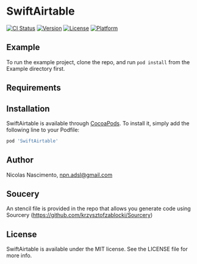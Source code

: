 # SwiftAirtable

[![CI Status](http://img.shields.io/travis/nicolasnascimento/SwiftAirtable.svg?style=flat)](https://travis-ci.org/nicolasnascimento/SwiftAirtable)
[![Version](https://img.shields.io/cocoapods/v/SwiftAirtable.svg?style=flat)](http://cocoapods.org/pods/SwiftAirtable)
[![License](https://img.shields.io/cocoapods/l/SwiftAirtable.svg?style=flat)](http://cocoapods.org/pods/SwiftAirtable)
[![Platform](https://img.shields.io/cocoapods/p/SwiftAirtable.svg?style=flat)](http://cocoapods.org/pods/SwiftAirtable)


## Example

To run the example project, clone the repo, and run `pod install` from the Example directory first.

## Requirements

## Installation

SwiftAirtable is available through [CocoaPods](http://cocoapods.org). To install
it, simply add the following line to your Podfile:


```ruby
pod 'SwiftAirtable'
```

## Author

Nicolas Nascimento, npn.adsl@gmail.com

## Soucery

An stencil file is provided in the repo that allows you generate code using Sourcery (https://github.com/krzysztofzablocki/Sourcery)

## License

SwiftAirtable is available under the MIT license. See the LICENSE file for more info.
